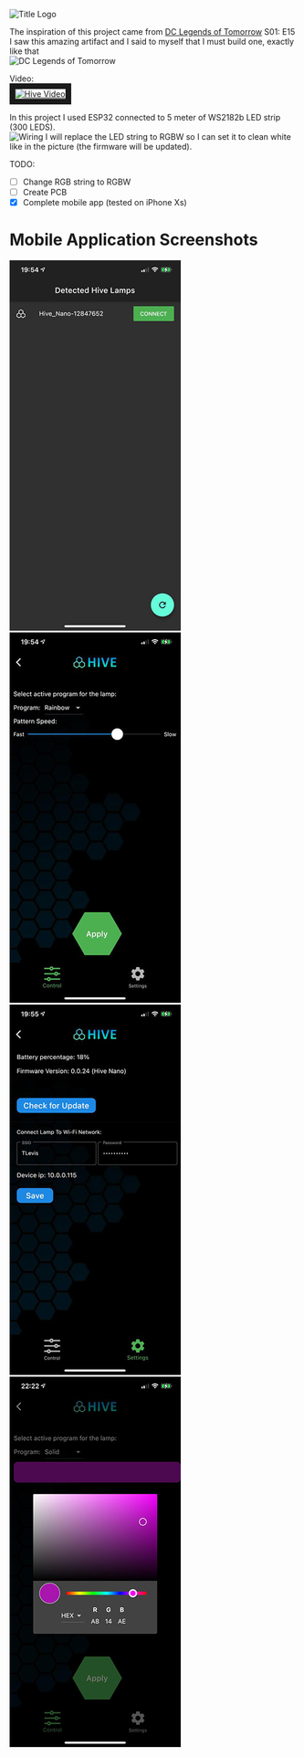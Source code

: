 ![Title Logo](/pictures/title-logo.jpg)  
  
  
  
The inspiration of this project came from [DC Legends of Tomorrow](https://en.wikipedia.org/wiki/Legends_of_Tomorrow) S01: E15  
I saw this amazing artifact and I said to myself that I must build one, exactly like that  
<img alt="DC Legends of Tomorrow" width="640" height="480" src="/pictures/legends-referance.jpg"/>  

Video:  
<a href="http://www.youtube.com/watch?feature=player_embedded&v=yHfCu9ROoJA
" target="_blank"><img src="http://img.youtube.com/vi/yHfCu9ROoJA/0.jpg" 
alt="Hive Video" width="640" height="480" border="10" /></a>

In this project I used ESP32 connected to 5 meter of WS2182b LED strip (300 LEDS).  
![Wiring](/electronics/wiring.jpg)
I will replace the LED string to RGBW so I can set it to clean white like in the picture (the firmware will be updated).


TODO:  
- [ ] Change RGB string to RGBW
- [ ] Create PCB 
- [x] Complete mobile app (tested on iPhone Xs)

# Mobile Application Screenshots  
![1](/hive_app/screenshots/1.jpeg)
![2](/hive_app/screenshots/2.jpeg)
![3](/hive_app/screenshots/3.jpeg)
![4](/hive_app/screenshots/4.jpeg)
